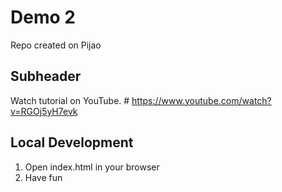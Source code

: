 # Demo 2

Repo created on Pijao

## Subheader 

Watch tutorial on YouTube. # https://www.youtube.com/watch?v=RGOj5yH7evk

## Local Development

1. Open index.html in your browser
2. Have fun

